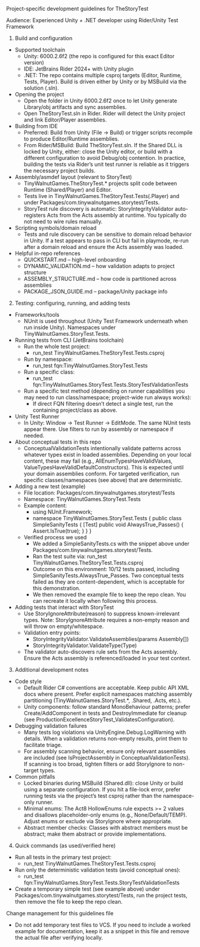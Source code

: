 Project-specific development guidelines for TheStoryTest

Audience: Experienced Unity + .NET developer using Rider/Unity Test Framework

1) Build and configuration
- Supported toolchain
  - Unity: 6000.2.6f2 (the repo is configured for this exact Editor version)
  - IDE: JetBrains Rider 2024+ with Unity plugin
  - .NET: The repo contains multiple csproj targets (Editor, Runtime, Tests, Player). Build is driven either by Unity or by MSBuild via the solution (.sln).
- Opening the project
  - Open the folder in Unity 6000.2.6f2 once to let Unity generate Library/obj artifacts and sync assemblies.
  - Open TheStoryTest.sln in Rider. Rider will detect the Unity project and link Editor/Player assemblies.
- Building from IDE
  - Preferred: Build from Unity (File → Build) or trigger scripts recompile to produce Editor/Runtime assemblies.
  - From Rider/MSBuild: Build TheStoryTest.sln. If the Shared DLL is locked by Unity, either: close the Unity editor, or build with a different configuration to avoid Debug/obj contention. In practice, building the tests via Rider’s unit test runner is reliable as it triggers the necessary project builds.
- Assembly/asmdef layout (relevant to StoryTest)
  - TinyWalnutGames.TheStoryTest.* projects split code between Runtime (Shared/Player) and Editor.
  - Tests live in TinyWalnutGames.TheStoryTest.Tests(.Player) and under Packages/com.tinywalnutgames.storytest/Tests.
  - StoryTest rule discovery is automatic: StoryIntegrityValidator auto-registers Acts from the Acts assembly at runtime. You typically do not need to wire rules manually.
- Scripting symbols/domain reload
  - Tests and rule discovery can be sensitive to domain reload behavior in Unity. If a test appears to pass in CLI but fail in playmode, re-run after a domain reload and ensure the Acts assembly was loaded.
- Helpful in-repo references
  - QUICKSTART.md – high-level onboarding
  - DYNAMIC_VALIDATION.md – how validation adapts to project structure
  - ASSEMBLY_STRUCTURE.md – how code is partitioned across assemblies
  - PACKAGE_JSON_GUIDE.md – package/Unity package info

2) Testing: configuring, running, and adding tests
- Frameworks/tools
  - NUnit is used throughout (Unity Test Framework underneath when run inside Unity). Namespaces under TinyWalnutGames.StoryTest.Tests.
- Running tests from CLI (JetBrains toolchain)
  - Run the whole test project:
    - run_test TinyWalnutGames.TheStoryTest.Tests.csproj
  - Run by namespace:
    - run_test fqn:TinyWalnutGames.StoryTest.Tests
  - Run a specific class:
    - run_test fqn:TinyWalnutGames.StoryTest.Tests.StoryTestValidationTests
  - Run a specific test method (depending on runner capabilities you may need to run class/namespace; project-wide run always works):
    - If direct FQN filtering doesn’t detect a single test, run the containing project/class as above.
- Unity Test Runner
  - In Unity: Window → Test Runner → EditMode. The same NUnit tests appear there. Use filters to run by assembly or namespace if needed.
- About conceptual tests in this repo
  - ConceptualValidationTests intentionally validate patterns across whatever types exist in loaded assemblies. Depending on your local content, these may fail (e.g., AllEnumTypesHaveValidValues, ValueTypesHaveValidDefaultConstructors). This is expected until your domain assemblies conform. For targeted verification, run specific classes/namespaces (see above) that are deterministic.
- Adding a new test (example)
  - File location: Packages/com.tinywalnutgames.storytest/Tests
  - Namespace: TinyWalnutGames.StoryTest.Tests
  - Example content:
    - using NUnit.Framework;
    - namespace TinyWalnutGames.StoryTest.Tests
      {
        public class SimpleSanityTests
        {
          [Test]
          public void AlwaysTrue_Passes()
          {
            Assert.IsTrue(true);
          }
        }
      }
  - Verified process we used
    - We added a SimpleSanityTests.cs with the snippet above under Packages/com.tinywalnutgames.storytest/Tests.
    - Ran the test suite via: run_test TinyWalnutGames.TheStoryTest.Tests.csproj
    - Outcome on this environment: 10/12 tests passed, including SimpleSanityTests.AlwaysTrue_Passes. Two conceptual tests failed as they are content-dependent, which is acceptable for this demonstration.
    - We then removed the example file to keep the repo clean. You can recreate it locally when following this process.
- Adding tests that interact with StoryTest
  - Use StoryIgnoreAttribute(reason) to suppress known-irrelevant types. Note: StoryIgnoreAttribute requires a non-empty reason and will throw on empty/whitespace.
  - Validation entry points:
    - StoryIntegrityValidator.ValidateAssemblies(params Assembly[])
    - StoryIntegrityValidator.ValidateType(Type)
  - The validator auto-discovers rule sets from the Acts assembly. Ensure the Acts assembly is referenced/loaded in your test context.

3) Additional development notes
- Code style
  - Default Rider C# conventions are acceptable. Keep public API XML docs where present. Prefer explicit namespaces matching assembly partitioning (TinyWalnutGames.StoryTest.*, .Shared, .Acts, etc.).
  - Unity components: follow standard MonoBehaviour patterns; prefer Create/AddComponent in tests and DestroyImmediate for cleanup (see ProductionExcellenceStoryTest_ValidatesConfiguration).
- Debugging validation failures
  - Many tests log violations via UnityEngine.Debug.LogWarning with details. When a validation returns non-empty results, print them to facilitate triage.
  - For assembly scanning behavior, ensure only relevant assemblies are included (see IsProjectAssembly in ConceptualValidationTests). If scanning is too broad, tighten filters or add StoryIgnore to non-target types.
- Common pitfalls
  - Locked binaries during MSBuild (Shared.dll): close Unity or build using a separate configuration. If you hit a file-lock error, prefer running tests via the project’s test csproj rather than the namespace-only runner.
  - Minimal enums: The Act8 HollowEnums rule expects >= 2 values and disallows placeholder-only enums (e.g., None/Default/TEMP). Adjust enums or exclude via StoryIgnore where appropriate.
  - Abstract member checks: Classes with abstract members must be abstract; make them abstract or provide implementations.

4) Quick commands (as used/verified here)
- Run all tests in the primary test project:
  - run_test TinyWalnutGames.TheStoryTest.Tests.csproj
- Run only the deterministic validation tests (avoid conceptual ones):
  - run_test fqn:TinyWalnutGames.StoryTest.Tests.StoryTestValidationTests
- Create a temporary simple test (see example above) under Packages/com.tinywalnutgames.storytest/Tests, run the project tests, then remove the file to keep the repo clean.

Change management for this guidelines file
- Do not add temporary test files to VCS. If you need to include a worked example for documentation, keep it as a snippet in this file and remove the actual file after verifying locally.
